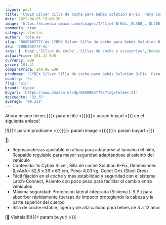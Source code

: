 ```yaml
---
layout: post
title: 'CYBEX Silver Silla de coche para bebés Solution B-Fix  Para coches con y sin Isofix  Grupo 2/3  15-36 kg   Desde los 3 hasta los 12 años aprox.  Gris  Steel Grey '
date: 2022-04-03 13:40:30
image: 'https://m.media-amazon.com/images/I/41ju6-8r0dL._SL500_._SL400_.jpg'
comments: true
category: ofertas
author: 'tole.es'
slug: 'B08D8K5T7Y-es CYBEX Silver Silla de coche para bebés Solution B-Fix Para...'
sku: 'B08D8K5T7Y-es'
tags: [ 'Bebé','Sillas de coche','Sillas de coche y accesorios','bebés','coche','cybex','de','isofix','silla', ]
actualPrice: 101.41 EUR
currency: EUR
price: 101.41
comparePrice: 149.95 EUR
prodname: 'CYBEX Silver Silla de coche para bebés Solution B-Fix  Para coches con y sin Isofix  Grupo 2/3  15-36 kg   Desde los 3 hasta los 12 años aprox.  Gris  Steel Grey '
country: 'es'
flag: '🇪🇸'
brand: 'Cybex'
buyurl: 'https://www.amazon.es/dp/B08D8K5T7Y/?tag=tolees-21'
descuento: '32.37'
average: '99.332'
---
```


Ahora mismo tienes [{{< param title >}}]({{< param buyurl >}}) en el siguiente enlace!

[![{{< param prodname >}}]({{< param image >}})]({{< param buyurl >}})

🔎:

- Reposacabezas ajustable en altura para adaptarse al tamaño del niño, Respaldo regulable para mayor seguridad adaptándose al asiento del vehículo
- Contenido: 1x Cybex Silver, Silla de coche Solution B-Fix, Dimensiones (LxAxA): 52,5 x 39 x 63 cm, Peso: 4,03 kg, Color: Gris (Steel Grey)
- Fácil fijación en el coche y más estabilidad y seguridad con el sistema Latch-Connect, Asiento con poco peso para facilitar el cambio entre vehículos
- Máxima seguridad: Protección lateral integrada (Sistema L.S.P.) para absorber rápidamente fuerzas de impacto protegiendo la cabeza y la parte superior del cuerpo
- Silla de coche estable, ligera y de alta calidad para bebés de 3 a 12 años

[🛒 Visítala!!!]({{< param buyurl >}})
